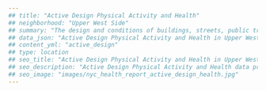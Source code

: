 ```yaml
---
## title: "Active Design Physical Activity and Health"
## neighborhood: "Upper West Side"
## summary: "The design and conditions of buildings, streets, public transportation and parks influence physical activity, use of active transportation and other healthy behavior. A neighborhood's features can also impact the safety of its residents."
## data_json: "Active Design Physical Activity and Health in Upper West Side"
## content_yml: "active_design"
## type: location
## seo_title: "Active Design Physical Activity and Health in Upper West Side"
## seo_description: "Active Design Physical Activity and Health data profile for the Upper West Side neighborhood of NYC."
## seo_image: "images/nyc_health_report_active_design_health.jpg"
---
```


